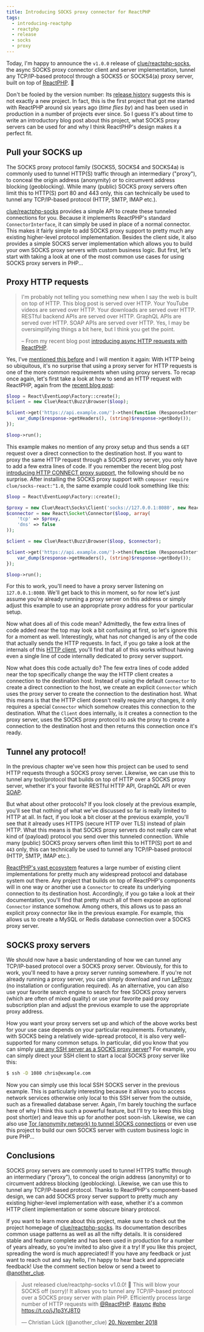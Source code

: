 ```yaml
---
title: Introducing SOCKS proxy connector for ReactPHP
tags:
  - introducing-reactphp
  - reactphp
  - release
  - socks
  - proxy
---
```


Today, I'm happy to announce the `v1.0.0` release of [clue/reactphp-socks](https://github.com/clue/reactphp-socks),
the async SOCKS proxy connector client and server implementation, tunnel any TCP/IP-based protocol through a SOCKS5 or SOCKS4(a) proxy server, built on top of [ReactPHP](https://reactphp.org/). 🎉

Don't be fooled by the version number: Its [release history](https://github.com/clue/reactphp-socks/releases) suggests this is not exactly a new project. In fact, this is the first project that got me started with ReactPHP around six years ago (*time flies by*) and has been used in production in a number of projects ever since. So I guess it's about time to write an introductory blog post about this project, what SOCKS proxy servers can be used for and why I think ReactPHP's design makes it a perfect fit.

## Pull your SOCKS up

The SOCKS proxy protocol family (SOCKS5, SOCKS4 and SOCKS4a) is commonly used to tunnel HTTP(S) traffic through an intermediary ("proxy"), to conceal the origin address (anonymity) or to circumvent address blocking (geoblocking). While many (public) SOCKS proxy servers often limit this to HTTP(S) port 80 and 443 only, this can technically be used to tunnel any TCP/IP-based protocol (HTTP, SMTP, IMAP etc.).

[clue/reactphp-socks](https://github.com/clue/reactphp-socks) provides a simple API to create these tunneled connections for you. Because it implements ReactPHP's standard `ConnectorInterface`, it can simply be used in place of a normal connector. This makes it fairly simple to add SOCKS proxy support to pretty much any existing higher-level protocol implementation. Besides the client side, it also provides a simple SOCKS server implementation which allows you to build your own SOCKS proxy servers with custom business logic. But first, let's start with taking a look at one of the most common use cases for using SOCKS proxy servers in PHP...

## Proxy HTTP requests

> I'm probably not telling you something new when I say the web is built on top of HTTP. This blog post is served over HTTP. Your YouTube videos are served over HTTP. Your downloads are served over HTTP. RESTful backend APIs are served over HTTP. GraphQL APIs are served over HTTP. SOAP APIs are served over HTTP. Yes, I may be oversimplifying things a bit here, but I think you get the point.
>
> – From my recent blog post [introducing async HTTP requests with ReactPHP](https://clue.engineering/2018/introducing-reactphp-buzz).

Yes, I've [mentioned this before](https://clue.engineering/2018/introducing-reactphp-http-proxy) and I will mention it again: With HTTP being so ubiquitous, it's no surprise that using a proxy server for HTTP requests is one of the more common requirements when using proxy servers. To recap once again, let's first take a look at how to send an HTTP request with ReactPHP, again from the [recent blog post](https://clue.engineering/2018/introducing-reactphp-buzz):

```php
$loop = React\EventLoop\Factory::create();
$client = new Clue\React\Buzz\Browser($loop);

$client->get('https://api.example.com/')->then(function (ResponseInterface $response) {
    var_dump($response->getHeaders(), (string)$response->getBody());
});

$loop->run();
```

This example makes no mention of any proxy setup and thus sends a `GET` request over a direct connection to the destination host. If you want to proxy the same HTTP request through a SOCKS proxy server, you only have to add a few extra lines of code. If you remember the recent blog post [introducing HTTP CONNECT proxy support](https://clue.engineering/2018/introducing-reactphp-http-proxy), the following should be no surprise. After installing the SOCKS proxy support with `composer require clue/socks-react:^1.0`, the same example could look something like this:

```php
$loop = React\EventLoop\Factory::create();

$proxy = new Clue\React\Socks\Client('socks://127.0.0.1:8080', new React\Socket\Connector($loop));
$connector = new React\Socket\Connector($loop, array(
    'tcp' => $proxy,
    'dns' => false
));

$client = new Clue\React\Buzz\Browser($loop, $connector);

$client->get('https://api.example.com/')->then(function (ResponseInterface $response) {
    var_dump($response->getHeaders(), (string)$response->getBody());
});

$loop->run();
```

For this to work, you'll need to have a proxy server listening on `127.0.0.1:8080`. We'll get back to this in moment, so for now let's just assume you're already running a proxy server on this address or simply adjust this example to use an appropriate proxy address for your particular setup.

Now what does all of this code mean? Admittedly, the few extra lines of code added near the top may look a bit confusing at first, so let's ignore this for a moment as well. Interestingly, what has *not* changed is any of the code that actually sends the HTTP requests. In fact, if you go take a look at the internals of this [HTTP client](https://github.com/clue/reactphp-buzz), you'll find that all of this works without having even a single line of code internally dedicated to proxy server support.

Now what does this code actually do? The few extra lines of code added near the top specifically change the way the HTTP client creates a connection to the destination host. Instead of using the default `Connector` to create a direct connection to the host, we create an explicit `Connector` which uses the proxy server to create the connection to the destination host. What this means is that the HTTP client doesn't really require any changes, it only requires a special `Connector` which somehow creates this connection to the destination. What the `Client` does internally, is it creates a connection to the proxy server, uses the SOCKS proxy protocol to ask the proxy to create a connection to the destination host and then returns this connection once it's ready.

## Tunnel any protocol!

In the previous chapter we've seen how this project can be used to send HTTP requests through a SOCKS proxy server. Likewise, we can use this to tunnel any tool/protocol that builds on top of HTTP over a SOCKS proxy server, whether it's your favorite RESTful HTTP API, GraphQL API or even [SOAP](https://clue.engineering/2018/introducing-reactphp-soap).

But what about other protocols? If you look closely at the previous example, you'll see that nothing of what we've discussed so far is really limited to HTTP at all. In fact, if you look a bit closer at the previous example, you'll see that it already uses HTTPS (secure HTTP over TLS) instead of plain HTTP. What this means is that SOCKS proxy servers do not really care what kind of (payload) protocol you send over this tunneled connection. While many (public) SOCKS proxy servers often limit this to HTTP(S) port `80` and `443` only, this can technically be used to tunnel any TCP/IP-based protocol (HTTP, SMTP, IMAP etc.).

[ReactPHP's vast ecosystem](https://github.com/reactphp/react/wiki/Users) features a large number of existing client implementations for pretty much any widespread protocol and database system out there. Any project that builds on top of ReactPHP's components will in one way or another use a `Connector` to create its underlying connection to its destination host. Accordingly, if you go take a look at their documentation, you'll find that pretty much all of them expose an optional `Connector` instance somehow. Among others, this allows us to pass an explicit proxy connector like in the previous example. For example, this allows us to create a MySQL or Redis database connection over a SOCKS proxy server.

## SOCKS proxy servers

We should now have a basic understanding of how we can tunnel any TCP/IP-based protocol over a SOCKS proxy server. Obviously, for this to work, you'll need to have a proxy server running somewhere. If you're not already running a proxy server, you can simply download and run [LeProxy](https://leproxy.org) (no installation or configuration required). As an alternative, you can also use your favorite search engine to search for free SOCKS proxy servers (which are often of mixed quality) or use your favorite paid proxy subscription plan and adjust the previous example to use the appropriate proxy address.

How you want your proxy servers set up and which of the above works best for your use case depends on your particular requirements. Fortunately, with SOCKS being a relatively wide-spread protocol, it is also very well-supported for many common setups. In particular, did you know that you can simply [use any SSH server as a SOCKS proxy server](https://github.com/clue/reactphp-socks#using-ssh-as-a-socks-server)? For example, you can simply direct your SSH client to start a local SOCKS proxy server like this:

```bash
$ ssh -D 1080 chris@example.com
```

Now you can simply use this local SSH SOCKS server in the previous example. This is particularly interesting because it allows you to access network services otherwise only local to this SSH server from the outside, such as a firewalled database server. Again, I'm barely touching the surface here of why I think this such a powerful feature, but I'll try to keep this blog post short(er) and leave this up for another post soon-ish. Likewise, we can also use [Tor (anonymity network) to tunnel SOCKS connections](https://github.com/clue/reactphp-socks#using-the-tor-anonymity-network-to-tunnel-socks-connections) or even use this project to build our own SOCKS server with custom business logic in pure PHP...

## Conclusions

SOCKS proxy servers are commonly used to tunnel HTTPS traffic through an intermediary ("proxy"), to conceal the origin address (anonymity) or to circumvent address blocking (geoblocking). Likewise, we can use this to tunnel any TCP/IP-based protocol. Thanks to ReactPHP's component-based design, we can add SOCKS proxy server support to pretty much any existing higher-level implementation with ease, whether it's a common HTTP client implementation or some obscure binary protocol.

If you want to learn more about this project, make sure to check out the project homepage of [clue/reactphp-socks](https://github.com/clue/reactphp-socks). Its documentation describes common usage patterns as well as all the nifty details. It is considered stable and feature complete and has been used in production for a number of years already, so you're invited to also give it a try! If you like this project, spreading the word is much appreciated! If you have any feedback or just want to reach out and say hello, I'm happy to hear back and appreciate feedback! Use the comment section below or send a tweet to [@another_clue](https://twitter.com/another_clue).

<blockquote class="twitter-tweet" data-lang="de"><p lang="en" dir="ltr">Just released clue/reactphp-socks v1.0.0! 🎉 This will blow your SOCKS off (sorry)! It allows you to tunnel any TCP/IP-based protocol over a SOCKS proxy server with plain PHP. Efficiently process large number of HTTP requests with <a href="https://twitter.com/reactphp?ref_src=twsrc%5Etfw">@ReactPHP</a>. <a href="https://twitter.com/hashtag/async?src=hash&amp;ref_src=twsrc%5Etfw">#async</a> <a href="https://twitter.com/hashtag/php?src=hash&amp;ref_src=twsrc%5Etfw">#php</a> <a href="https://t.co/jJ1p3YJ8T0">https://t.co/jJ1p3YJ8T0</a></p>&mdash; Christian Lück (@another_clue) <a href="https://twitter.com/another_clue/status/1064906777190383618?ref_src=twsrc%5Etfw">20. November 2018</a></blockquote>
